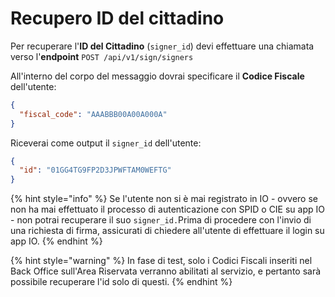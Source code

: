 # Recupero ID del cittadino

Per recuperare l'**ID del Cittadino** (`signer_id`) devi effettuare una chiamata verso l'**endpoint** `POST /api/v1/sign/signers`

All'interno del corpo del messaggio dovrai specificare il **Codice Fiscale** dell'utente:

```json
{ 
  "fiscal_code": "AAABBB00A00A000A"
}
```

Riceverai come output il `signer_id` dell'utente:

```json
{ 
  "id": "01GG4TG9FP2D3JPWFTAM0WEFTG"
}
```

{% hint style="info" %}
Se l'utente non si è mai registrato in IO - ovvero se non ha mai effettuato il processo di autenticazione con SPID o CIE su app IO - non potrai recuperare il suo `signer_id.`Prima di procedere con l'invio di una richiesta di firma, assicurati di chiedere all'utente di effettuare il login su app IO.
{% endhint %}

{% hint style="warning" %}
In fase di test, solo i Codici Fiscali inseriti nel Back Office sull'Area Riservata verranno abilitati al servizio, e pertanto sarà possibile recuperare l'id solo di questi.
{% endhint %}
